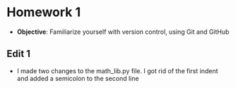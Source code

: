 # Homework 1
* **Objective**: Familiarize yourself with version control, using Git and GitHub

## Edit 1
* I made two changes to the math_lib.py file. I got rid of the first indent and added a semicolon to the second line
    
